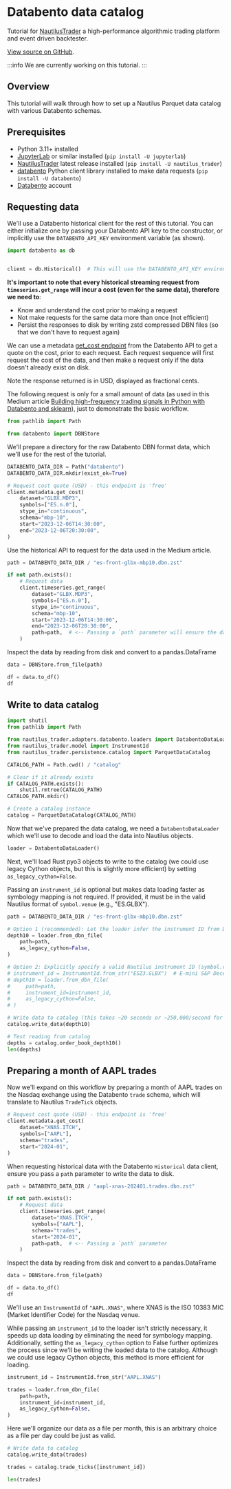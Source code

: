 # Databento data catalog

Tutorial for [NautilusTrader](https://nautilustrader.io/docs/) a high-performance algorithmic trading platform and event driven backtester.

[View source on GitHub](https://github.com/nautechsystems/nautilus_trader/blob/develop/docs/tutorials/databento_data_catalog.ipynb).

:::info
We are currently working on this tutorial.
:::

## Overview

This tutorial will walk through how to set up a Nautilus Parquet data catalog with various Databento schemas.

## Prerequisites

- Python 3.11+ installed
- [JupyterLab](https://jupyter.org/) or similar installed (`pip install -U jupyterlab`)
- [NautilusTrader](https://pypi.org/project/nautilus_trader/) latest release installed (`pip install -U nautilus_trader`)
- [databento](https://pypi.org/project/databento/) Python client library installed to make data requests (`pip install -U databento`)
- [Databento](https://databento.com) account

## Requesting data

We'll use a Databento historical client for the rest of this tutorial. You can either initialize one by passing your Databento API key to the constructor, or implicitly use the `DATABENTO_API_KEY` environment variable (as shown).


```python
import databento as db


client = db.Historical()  # This will use the DATABENTO_API_KEY environment variable (recommended best practice)
```

**It's important to note that every historical streaming request from `timeseries.get_range` will incur a cost (even for the same data), therefore we need to**:
- Know and understand the cost prior to making a request
- Not make requests for the same data more than once (not efficient)
- Persist the responses to disk by writing zstd compressed DBN files (so that we don't have to request again)

We can use a metadata [get_cost endpoint](https://databento.com/docs/api-reference-historical/metadata/metadata-get-cost?historical=python&live=python) from the Databento API to get a quote on the cost, prior to each request.
Each request sequence will first request the cost of the data, and then make a request only if the data doesn't already exist on disk.

Note the response returned is in USD, displayed as fractional cents.

The following request is only for a small amount of data (as used in this Medium article [Building high-frequency trading signals in Python with Databento and sklearn](https://databento.com/blog/hft-sklearn-python)), just to demonstrate the basic workflow. 


```python
from pathlib import Path

from databento import DBNStore
```

We'll prepare a directory for the raw Databento DBN format data, which we'll use for the rest of the tutorial.


```python
DATABENTO_DATA_DIR = Path("databento")
DATABENTO_DATA_DIR.mkdir(exist_ok=True)
```


```python
# Request cost quote (USD) - this endpoint is 'free'
client.metadata.get_cost(
    dataset="GLBX.MDP3",
    symbols=["ES.n.0"],
    stype_in="continuous",
    schema="mbp-10",
    start="2023-12-06T14:30:00",
    end="2023-12-06T20:30:00",
)
```

Use the historical API to request for the data used in the Medium article.


```python
path = DATABENTO_DATA_DIR / "es-front-glbx-mbp10.dbn.zst"

if not path.exists():
    # Request data
    client.timeseries.get_range(
        dataset="GLBX.MDP3",
        symbols=["ES.n.0"],
        stype_in="continuous",
        schema="mbp-10",
        start="2023-12-06T14:30:00",
        end="2023-12-06T20:30:00",
        path=path,  # <-- Passing a `path` parameter will ensure the data is written to disk
    )
```

Inspect the data by reading from disk and convert to a pandas.DataFrame


```python
data = DBNStore.from_file(path)

df = data.to_df()
df
```

## Write to data catalog


```python
import shutil
from pathlib import Path

from nautilus_trader.adapters.databento.loaders import DatabentoDataLoader
from nautilus_trader.model import InstrumentId
from nautilus_trader.persistence.catalog import ParquetDataCatalog
```


```python
CATALOG_PATH = Path.cwd() / "catalog"

# Clear if it already exists
if CATALOG_PATH.exists():
    shutil.rmtree(CATALOG_PATH)
CATALOG_PATH.mkdir()

# Create a catalog instance
catalog = ParquetDataCatalog(CATALOG_PATH)
```

Now that we've prepared the data catalog, we need a `DatabentoDataLoader` which we'll use to decode and load the data into Nautilus objects.


```python
loader = DatabentoDataLoader()
```

Next, we'll load Rust pyo3 objects to write to the catalog (we could use legacy Cython objects, but this is slightly more efficient) by setting `as_legacy_cython=False`.

Passing an `instrument_id` is optional but makes data loading faster as symbology mapping is not required. If provided, it must be in the valid Nautilus format of `symbol.venue` (e.g., "ES.GLBX").


```python
path = DATABENTO_DATA_DIR / "es-front-glbx-mbp10.dbn.zst"

# Option 1 (recommended): Let the loader infer the instrument ID from DBN metadata
depth10 = loader.from_dbn_file(
    path=path,
    as_legacy_cython=False,
)

# Option 2: Explicitly specify a valid Nautilus instrument ID (symbol.venue format)
# instrument_id = InstrumentId.from_str("ESZ3.GLBX")  # E-mini S&P December 2023 futures on Globex
# depth10 = loader.from_dbn_file(
#     path=path,
#     instrument_id=instrument_id,
#     as_legacy_cython=False,
# )
```


```python
# Write data to catalog (this takes ~20 seconds or ~250,000/second for writing MBP-10 at the moment)
catalog.write_data(depth10)
```


```python
# Test reading from catalog
depths = catalog.order_book_depth10()
len(depths)
```

## Preparing a month of AAPL trades

Now we'll expand on this workflow by preparing a month of AAPL trades on the Nasdaq exchange using the Databento `trade` schema, which will translate to Nautilus `TradeTick` objects.


```python
# Request cost quote (USD) - this endpoint is 'free'
client.metadata.get_cost(
    dataset="XNAS.ITCH",
    symbols=["AAPL"],
    schema="trades",
    start="2024-01",
)
```

When requesting historical data with the Databento `Historical` data client, ensure you pass a `path` parameter to write the data to disk.


```python
path = DATABENTO_DATA_DIR / "aapl-xnas-202401.trades.dbn.zst"

if not path.exists():
    # Request data
    client.timeseries.get_range(
        dataset="XNAS.ITCH",
        symbols=["AAPL"],
        schema="trades",
        start="2024-01",
        path=path,  # <-- Passing a `path` parameter
    )
```

Inspect the data by reading from disk and convert to a pandas.DataFrame


```python
data = DBNStore.from_file(path)

df = data.to_df()
df
```

We'll use an `InstrumentId` of `"AAPL.XNAS"`, where XNAS is the ISO 10383 MIC (Market Identifier Code) for the Nasdaq venue.

While passing an `instrument_id` to the loader isn't strictly necessary, it speeds up data loading by eliminating the need for symbology mapping. Additionally, setting the `as_legacy_cython` option to False further optimizes the process since we'll be writing the loaded data to the catalog. Although we could use legacy Cython objects, this method is more efficient for loading.


```python
instrument_id = InstrumentId.from_str("AAPL.XNAS")

trades = loader.from_dbn_file(
    path=path,
    instrument_id=instrument_id,
    as_legacy_cython=False,
)
```

Here we'll organize our data as a file per month, this is an arbitrary choice as a file per day could be just as valid.


```python
# Write data to catalog
catalog.write_data(trades)
```


```python
trades = catalog.trade_ticks([instrument_id])
```


```python
len(trades)
```
